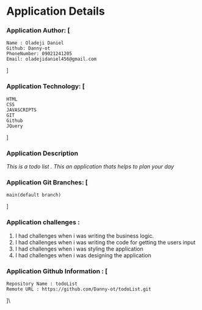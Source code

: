 # Application Details
### Application Author: [
    Name : Oladeji Daniel
    Github: Danny-ot
    PhoneNumber: 09021241205
    Email: oladejidaniel456@gmail.com
]

### Application Technology: [
    HTML
    CSS
    JAVASCRIPTS
    GIT
    Github
    JQuery
]

### Application Description
*This is a todo list . This an application thats helps to plan your day*

### Application Git Branches: [
    main(default branch)
]

### Application challenges : 
1. I had challenges when i was writing the business logic.
2. I had challenges when i was writing the code for getting the users input
3. I had challenges when i was styling the application
4. I had challenges when i was designing the application

### Application Github  Information : [
    Repository Name : todoList 
    Remote URL : https://github.com/Danny-ot/todoList.git
]\